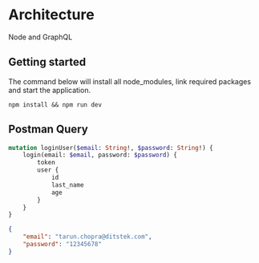 # Architecture
Node and GraphQL
## Getting started

The command below will install all node_modules, link required packages and start the application.

`npm install && npm run dev`

## Postman Query

```graphql
mutation loginUser($email: String!, $password: String!) {
    login(email: $email, password: $password) {
        token
        user {
            id
            last_name
            age
        }
    }
}
```

```json
{
    "email": "tarun.chopra@ditstek.com",
    "password": "12345678"
}
```